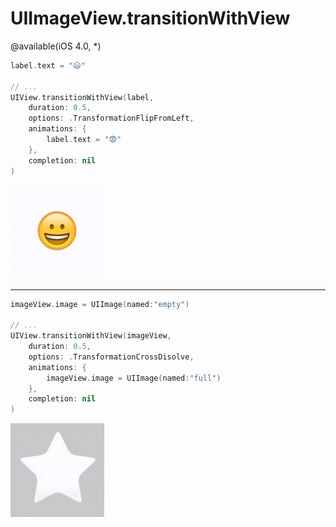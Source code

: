 # UIImageView.transitionWithView

@available(iOS 4.0, *)

```swift
label.text = "😃"

// ...
UIView.transitionWithView(label, 
	duration: 0.5,
	options: .TransformationFlipFromLeft,
	animations: {
		label.text = "😨"
	},
	completion: nil
)
```

![](./uiimageview-transition1.gif)

---

```swift
imageView.image = UIImage(named:"empty")

// ...
UIView.transitionWithView(imageView, 
	duration: 0.5,
	options: .TransformationCrossDisolve,
	animations: {
		imageView.image = UIImage(named:"full")
	},
	completion: nil
)
```

![](./uiimageview-transition2.gif)



